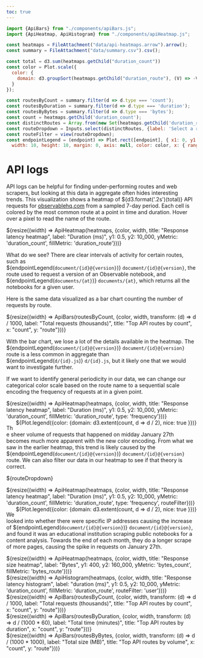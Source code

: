 ```yaml
---
toc: true
---
```


```js
import {ApiBars} from "./components/apiBars.js";
import {ApiHeatmap, ApiHistogram} from "./components/apiHeatmap.js";
```

```js
const heatmaps = FileAttachment("data/api-heatmaps.arrow").arrow();
const summary = FileAttachment("data/summary.csv").csv();
```

```js
const total = d3.sum(heatmaps.getChild("duration_count"))
const color = Plot.scale({
  color: {
    domain: d3.groupSort(heatmaps.getChild("duration_route"), (V) => -V.length, (d) => d).filter((d) => d) // prettier-ignore
  }
});

const routesByCount = summary.filter(d => d.type === 'count');
const routesByDuration = summary.filter(d => d.type === 'duration');
const routesByBytes = summary.filter(d => d.type === 'bytes');
const count = heatmaps.getChild('duration_count');
const distinctRoutes = Array.from(new Set(heatmaps.getChild('duration_route'))).filter(d => d).sort(d3.ascending);
const routeDropdown = Inputs.select(distinctRoutes, {label: 'Select a route', value: 'document/{id}@{version}'});
const routeFilter = view(routeDropdown);
const endpointLegend = (endpoint) => Plot.rect([endpoint], { x1: 0, y1: 0, x2: 10, y2: 10, fill: d => d }).plot({
  width: 10, height: 10, margin: 0, axis: null, color: color, x: { range: [0, 10] }, y: { range: [0, 10] }});


```

# API logs

API logs can be helpful for finding under-performing routes and web scrapers, but looking at this data in aggregate often hides interesting trends. This visualization shows a heatmap of ${d3.format('.2s')(total)} API requests for [observablehq.com](https://observablehq.com/) from a sampled 7-day period. Each cell is colored by the most common route at a point in time and duration. Hover over a pixel to read the name of the route.

<div class="grid grid-cols-1" style="grid-auto-rows: 611px;">
  <div class="card">${resize((width) => ApiHeatmap(heatmaps, {color, width, title: "Response latency heatmap", label: "Duration (ms)", y1: 0.5, y2: 10_000, yMetric: 'duration_count', fillMetric: 'duration_route'}))}</div>
</div>

What do we see? There are clear intervals of activity for certain routes, such as ${endpointLegend(`document/{id}@{version}`)}&nbsp;`document/{id}@{version}`, the route used to request a version of an Observable notebook, and ${endpointLegend(`documents/{at}`)}&nbsp;`documents/{at}`, which returns all the notebooks for a given user.

Here is the same data visualized as a bar chart counting the number of requests by route.

<div class="grid" style="grid-auto-rows: 532px;">
  <div class="card">${resize((width) => ApiBars(routesByCount, {color, width, transform: (d) => d / 1000, label: "Total requests (thousands)", title: "Top API routes by count", x: "count", y: "route"}))}</div>
</div>

With the bar chart, we lose a lot of the details available in the heatmap. The ${endpointLegend(`document/{id}@{version}`)}&nbsp;`document/{id}@{version}` route is a less common in aggregate than ${endpointLegend(`d/{id}.js`)}&nbsp;`d/{id}.js`, but it likely one that we would want to investigate further.

If we want to identify general periodicity in our data, we can change our categorical color scale based on the route name to a sequential scale encoding the frequency of requests at in a given point.

<div class="grid grid-cols-1" style="grid-auto-rows: 651px;">
  <div class="card">
    <div>${resize((width) => ApiHeatmap(heatmaps, {color, width, title: "Response latency heatmap", label: "Duration (ms)", y1: 0.5, y2: 10_000, yMetric: 'duration_count', fillMetric: 'duration_route', type: 'frequency'}))}</div>
    <div style="float: right">${Plot.legend({color: {domain: d3.extent(count, d => d / 2), nice: true }})}</div>
</div>

The sheer volume of requests that happened on midday January 27th becomes much more apparent with the new color encoding. From what we saw in the earlier heatmap, this trend is likely caused by the ${endpointLegend(`document/{id}@{version}`)}&nbsp;`document/{id}@{version}` route. We can also filter our data in our heatmap to see if that theory is correct.

${routeDropdown}

<div class="grid grid-cols-1" style="grid-auto-rows: 651px;">
  <div class="card">
    <div>${resize((width) => ApiHeatmap(heatmaps, {color, width, title: "Response latency heatmap", label: "Duration (ms)", y1: 0.5, y2: 10_000, yMetric: 'duration_count', fillMetric: 'duration_route', type: 'frequency', routeFilter}))}</div>
    <div style="float: right">${Plot.legend({color: {domain: d3.extent(count, d => d / 2), nice: true }})}</div>
</div>

We looked into whether there were specific IP addresses causing the increase of ${endpointLegend(`document/{id}@{version}`)}&nbsp;`document/{id}@{version}`, and found it was an educational institution scraping public notebooks for a content analysis. Towards the end of each month, they do a longer scrape of more pages, causing the spike in requests on January 27th.


<div class="grid grid-cols-1" style="grid-auto-rows: 611px;">
  <div class="card">${resize((width) => ApiHeatmap(heatmaps, {color, width, title: "Response size heatmap", label: "Bytes", y1: 400, y2: 160_000, yMetric: 'bytes_count', fillMetric: 'bytes_route'}))}</div>
</div>


<div class="card grid grid-cols-1" style="grid-auto-rows: 461px;">
  ${resize((width) => ApiHistogram(heatmaps, {color, width, title: "Response latency histogram", label: "duration (ms)", y1: 0.5, y2: 10_000, yMetric: 'duration_count', fillMetric: 'duration_route', routeFilter: 'user'}))}
</div>

<div class="grid grid-cols-3" style="grid-auto-rows: 532px;">
  <div class="card">${resize((width) => ApiBars(routesByCount, {color, width, transform: (d) => d / 1000, label: "Total requests (thousands)", title: "Top API routes by count", x: "count", y: "route"}))}</div>
  <div class="card">${resize((width) => ApiBars(routesByDuration, {color, width, transform: (d) => d / (1000 * 60), label: "Total time (minutes)", title: "Top API routes by duration", x: "count", y: "route"}))}</div>
  <div class="card">${resize((width) => ApiBars(routesByBytes, {color, width, transform: (d) => d / (1000 * 1000), label: "Total size (MB)", title: "Top API routes by volume", x: "count", y: "route"}))}</div>
</div>
